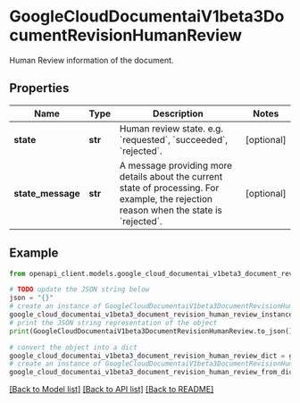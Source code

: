 # GoogleCloudDocumentaiV1beta3DocumentRevisionHumanReview

Human Review information of the document.

## Properties

Name | Type | Description | Notes
------------ | ------------- | ------------- | -------------
**state** | **str** | Human review state. e.g. &#x60;requested&#x60;, &#x60;succeeded&#x60;, &#x60;rejected&#x60;. | [optional] 
**state_message** | **str** | A message providing more details about the current state of processing. For example, the rejection reason when the state is &#x60;rejected&#x60;. | [optional] 

## Example

```python
from openapi_client.models.google_cloud_documentai_v1beta3_document_revision_human_review import GoogleCloudDocumentaiV1beta3DocumentRevisionHumanReview

# TODO update the JSON string below
json = "{}"
# create an instance of GoogleCloudDocumentaiV1beta3DocumentRevisionHumanReview from a JSON string
google_cloud_documentai_v1beta3_document_revision_human_review_instance = GoogleCloudDocumentaiV1beta3DocumentRevisionHumanReview.from_json(json)
# print the JSON string representation of the object
print(GoogleCloudDocumentaiV1beta3DocumentRevisionHumanReview.to_json())

# convert the object into a dict
google_cloud_documentai_v1beta3_document_revision_human_review_dict = google_cloud_documentai_v1beta3_document_revision_human_review_instance.to_dict()
# create an instance of GoogleCloudDocumentaiV1beta3DocumentRevisionHumanReview from a dict
google_cloud_documentai_v1beta3_document_revision_human_review_from_dict = GoogleCloudDocumentaiV1beta3DocumentRevisionHumanReview.from_dict(google_cloud_documentai_v1beta3_document_revision_human_review_dict)
```
[[Back to Model list]](../README.md#documentation-for-models) [[Back to API list]](../README.md#documentation-for-api-endpoints) [[Back to README]](../README.md)


